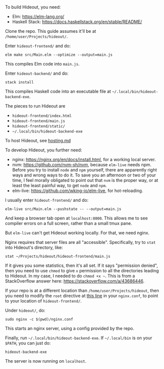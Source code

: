 To build Hideout, you need:
* Elm: https://elm-lang.org/
* Haskell Stack: https://docs.haskellstack.org/en/stable/README/

Clone the repo. This guide assumes it'll be at `/home/user/Projects/hideout/`.

Enter `hideout-frontend/` and do:
```
elm make src/Main.elm --optimize --output=main.js
```
This compiles Elm code into `main.js`.

Enter `hideout-backend/` and do:
```
stack install
```
This compiles Haskell code into an executable file at `~/.local/bin/hideout-backend-exe`.

The pieces to run Hideout are
* `hideout-frontend/index.html`
* `hideout-frontend/main.js`
* `hideout-frontend/static/`
* `~/.local/bin/hideout-backend-exe`

To host Hideout, see [hosting.md](https://github.com/techmindful/hideout/blob/main/hosting.md)

To develop Hideout, you further need:
* nginx: https://nginx.org/en/docs/install.html, for a working local server.
* nvm: https://github.com/nvm-sh/nvm, because `elm-live` needs npm. Before you try to install `node` and `npm` yourself, there are apparently right ways and wrong ways to do it. To save you an afternoon or two of your time, I feel morally obligated to point out that `nvm` is the proper way, or at least the least painful way, to get `node` and `npm`.
* elm-live: https://github.com/wking-io/elm-live, for hot-reloading.

I usually enter `hideout-frontend/` and do:
```
elm-live src/Main.elm --pushstate -- --output=main.js
```
And keep a browser tab open at `localhost:8000`. This allows me to see compiler errors on a full screen, rather than a small tmux pane.

But `elm-live` can't get Hideout working locally. For that, we need nginx.

Nginx requires that server files are all "accessible". Specifically, try to `stat` into Hideout's directory, like:
```
stat ~/Projects/hideout/hideout-frontend/main.js
```
If it gives you some statistics, then it's all set. If it says "permission denied", then you need to use `chmod` to give `x` permission to all the directories leading to Hideout. In my case, I needed to do `chmod +x ~`. This is from a StackOverflow answer here: https://stackoverflow.com/a/43686446.

If your repo is at a different location than `/home/user/Projects/hideout`, then you need to modify the `root` directive at [this line](https://github.com/techmindful/hideout/blob/cb206c46f7e3191fec2d37ca05c4aa93534769f9/nginx.conf#L7) in your `nginx.conf`, to point to your location of `hideout-frontend/`.

Under `hideout/`, do:
```
sudo nginx -c $(pwd)/nginx.conf
```
This starts an nginx server, using a config provided by the repo.

Finally, run `~/.local/bin/hideout-backend-exe`. If `~/.local/bin` is on your `$PATH`, you can just do:
```
hideout-backend-exe
```

The server is now running on `localhost`.
